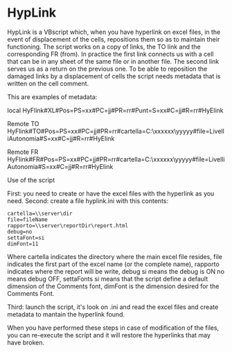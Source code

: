 # HypLink
HypLink is a VBscript which, when you have hyperlink on excel files, in the event of displacement of the cells, repositions them so as to maintain their functioning.
The script works on a copy of links, the TO link and the corresponding FR (from). In practice the first link connects us with a cell that can be in any sheet of the same file or in another file. The second link serves us as a return on the previous one.
To be able to reposition the damaged links by a displacement of cells the script needs metadata that is written on the cell comment.

This are examples of metadata:

  local
  HyFlink#XL#Pos=PS=xx#PC=jj#PR=rr#Punt=S=xx#C=jj#R=rr#HyElink
  
  Remote TO
  HyFlink#TO#Pos=PS=xx#PC=jj#PR=rr#cartella=C:\xxxxxx\yyyyy#file=LivelliAutonomia#S=xx#C=jj#R=rr#HyElink
  
  Remote FR
  HyFlink#FR#Pos=PS=xx#PC=jj#PR=rr#cartella=C:\xxxxxx\yyyyy#file=LivelliAutonomia#S=xx#C=jj#R=rr#HyElink
  
Use of the script

First: you need to create or have the excel files with the hyperlink as you need.
Second: create a file hyplink.ini with this contents:

	cartella=\\server\dir
	file=fileName
	rapporto=\\server\reportDir\report.html
	debug=no
	settaFont=si
	dimFont=11

Where
	cartella indicates the directory where the main excel file resides,
	file indicates the first part of the excel name (or the complete name),
	rapporto indicates where the report will be write,
	debug si means the debug is ON no means debug OFF,
	settaFonts si means that the script define a default dimension of the Comments font,
	dimFont is the dimension desired for the Comments Font.
	
Third: launch the script, it's look on .ini and read the excel files and create metadata to mantain the hyperlink found.

When you have performed these steps in case of modification of the files, you can re-execute the script and it will restore the hyperlinks that may have broken.

